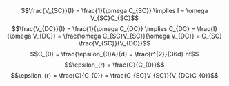 $$\frac{V_{SC}}{I} = \frac{1}{\omega C_{SC}} \implies I = \omega V_{SC}C_{SC}$$
$$\frac{V_{DC}}{I} = \frac{1}{\omega C_{DC}} \implies C_{DC} = \frac{I}{\omega V_{DC}} = \frac{\omega C_{SC}V_{SC}}{\omega V_{DC}} = C_{SC} \frac{V_{SC}}{V_{DC}}$$
$$C_{0} = \frac{\epsilon_{0}A}{d} = \frac{r^{2}}{36d} nf$$
$$\epsilon_{r} = \frac{C}{C_{0}}$$
$$\epsilon_{r} = \frac{C}{C_{0}} = \frac{C_{SC}V_{SC}}{V_{DC}C_{0}}$$
